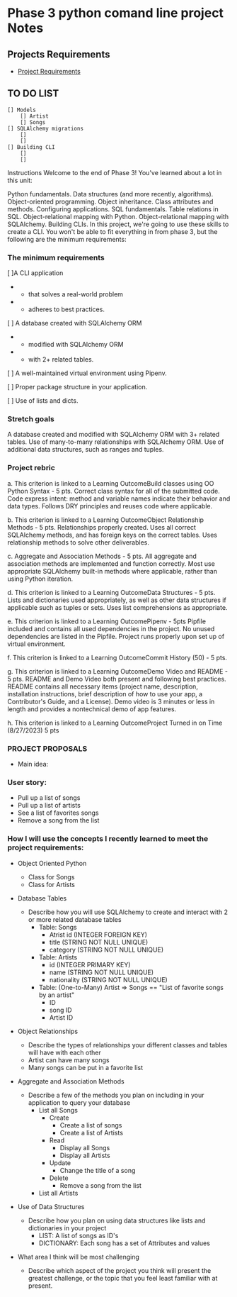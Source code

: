 # Phase 3 python comand line project Notes

## Projects Requirements
- [Project Requirements](https://my.learn.co/courses/653/pages/phase-3-project-cli?module_item_id=95439)

## TO DO LIST
    [] Models
        [] Artist
        [] Songs
    [] SQLAlchemy migrations
        []
        []
    [] Building CLI
        []
        []
Instructions
Welcome to the end of Phase 3! You've learned about a lot in this unit:

Python fundamentals.
Data structures (and more recently, algorithms).
Object-oriented programming.
Object inheritance.
Class attributes and methods.
Configuring applications.
SQL fundamentals.
Table relations in SQL.
Object-relational mapping with Python.
Object-relational mapping with SQLAlchemy.
Building CLIs.
In this project, we're going to use these skills to create a CLI. You won't be able to fit everything in from phase 3, but the following are the minimum requirements:

### The minimum requirements

[ ]A CLI application 
- - that solves a real-world problem
- - adheres to best practices.

[ ] A database created with SQLAlchemy ORM
- - modified with SQLAlchemy ORM 
- - with 2+ related tables.

[ ] A well-maintained virtual environment using Pipenv.

[ ] Proper package structure in your application.

[ ] Use of lists and dicts.


### Stretch goals
A database created and modified with SQLAlchemy ORM with 3+ related tables.
Use of many-to-many relationships with SQLAlchemy ORM.
Use of additional data structures, such as ranges and tuples.

### Project rebric 
a. This criterion is linked to a Learning OutcomeBuild classes using OO Python Syntax - 5 pts.
Correct class syntax for all of the submitted code. Code express intent: method and variable names indicate their behavior and data types. Follows DRY principles and reuses code where applicable.

b. This criterion is linked to a Learning OutcomeObject Relationship Methods - 5 pts.
Relationships properly created. Uses all correct SQLAlchemy methods, and has foreign keys on the correct tables. Uses relationship methods to solve other deliverables.

c. Aggregate and Association Methods - 5 pts.
All aggregate and association methods are implemented and function correctly. Most use appropriate SQLAlchemy built-in methods where applicable, rather than using Python iteration.

d. This criterion is linked to a Learning OutcomeData Structures - 5 pts. 
Lists and dictionaries used appropriately, as well as other data structures if applicable such as tuples or sets. Uses list comprehensions as appropriate.

e. This criterion is linked to a Learning OutcomePipenv - 5pts
Pipfile included and contains all used dependencies in the project. No unused dependencies are listed in the Pipfile. Project runs properly upon set up of virtual environment.

f. This criterion is linked to a Learning OutcomeCommit History (50) - 5 pts.

g. This criterion is linked to a Learning OutcomeDemo Video and README - 5 pts. 
README and Demo Video both present and following best practices. README contains all necessary items (project name, description, installation instructions, brief description of how to use your app, a Contributor's Guide, and a License). Demo video is 3 minutes or less in length and provides a nontechnical demo of app features.

h. This criterion is linked to a Learning OutcomeProject Turned in on Time (8/27/2023) 5 pts 


### PROJECT PROPOSALS
- Main idea: <Enter the title and main idea of your app>

### User story: 
-   Pull up a list of songs 
-   Pull up a list of artists
-   See a list of favorites songs
-   Remove a song from the list

### How I will use the concepts I recently learned to meet the project requirements: 
- Object Oriented Python 
    - Class for Songs
    - Class for Artists

- Database Tables 
    - Describe how you will use SQLAlchemy to create and interact with 2 or more related database tables
        - Table: Songs
            - Atrist id (INTEGER FOREIGN KEY) 
            - title (STRING NOT NULL UNIQUE)
            - category (STRING NOT NULL UNIQUE)
        - Table: Artists
            - id (INTEGER PRIMARY KEY)
            - name (STRING NOT NULL UNIQUE)
            - nationality (STRING NOT NULL UNIQUE)
        - Table: (One-to-Many) Artist => Songs == "List of favorite songs by an artist"
            - ID
            - song ID
            - Artist ID

- Object Relationships 
     - Describe the types of relationships your different classes and tables will have with each other
     - Artist can have many songs
     - Many songs can be put in a favorite list
- Aggregate and Association Methods 
    - Describe a few of the methods you plan on including in your application to query your database
        -   List all Songs
            - Create
                - Create a list of songs
                - Create a list of Artists
            - Read
                - Display all Songs
                - Display all Artists
            - Update
                - Change the title of a song
            - Delete
                - Remove a song from the list
        -   List all Artists
- Use of Data Structures 
    - Describe how you plan on using data structures like lists and dictionaries in your project
        - LIST: A list of songs as ID's
        - DICTIONARY: Each song has a set of Attributes and values
- What area I think will be most challenging
    - Describe which aspect of the project you think will present the greatest challenge, or the topic that you feel least familiar with at present.
